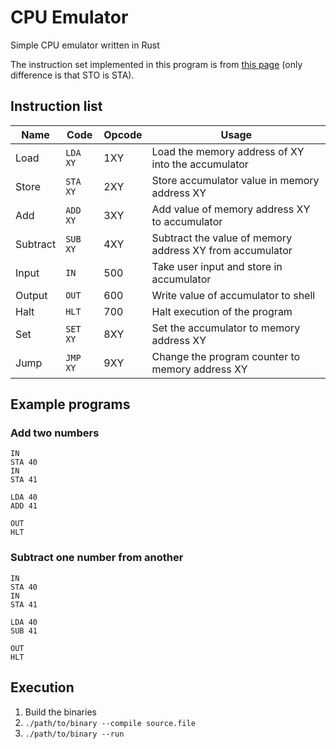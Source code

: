 # CPU Emulator
Simple CPU emulator written in Rust

The instruction set implemented in this program is from [this page](http://teaching.idallen.com/dat2343/09f/notes/13lmc_opcodes.htm) (only difference is that STO is STA).

## Instruction list

| Name     | Code     | Opcode | Usage                                                    |
|----------|----------|--------|----------------------------------------------------------|
| Load     | `LDA XY` | 1XY    | Load the memory address of XY into the accumulator       |
| Store    | `STA XY` | 2XY    | Store accumulator value in memory address XY             |
| Add      | `ADD XY` | 3XY    | Add value of memory address XY to accumulator            |
| Subtract | `SUB XY` | 4XY    | Subtract the value of memory address XY from accumulator |
| Input    | `IN`     | 500    | Take user input and store in accumulator                 |
| Output   | `OUT`    | 600    | Write value of accumulator to shell                      |
| Halt     | `HLT`    | 700    | Halt execution of the program                            |
| Set      | `SET XY` | 8XY    | Set the accumulator to memory address XY                 |
| Jump     | `JMP XY` | 9XY    | Change the program counter to memory address XY          |

## Example programs

### Add two numbers

```
IN
STA 40
IN
STA 41

LDA 40
ADD 41

OUT
HLT
```

### Subtract one number from another

```
IN
STA 40
IN
STA 41

LDA 40
SUB 41

OUT
HLT
```

## Execution

1) Build the binaries
2) `./path/to/binary --compile source.file`
3) `./path/to/binary --run`